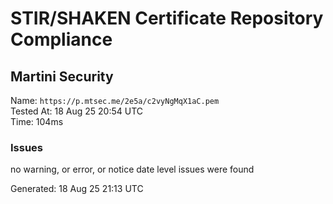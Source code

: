 # STIR/SHAKEN Certificate Repository Compliance

## Martini Security

Name: `https://p.mtsec.me/2e5a/c2vyNgMqX1aC.pem`\
Tested At: 18 Aug 25 20:54 UTC\
Time: 104ms

### Issues

no warning, or error, or notice date level issues were found

Generated: 18 Aug 25 21:13 UTC